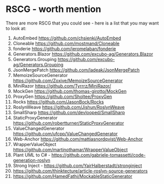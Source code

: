 # RSCG - worth mention

There are more RSCG that you could see - here is a list that you may want  to look at:

1.	AutoEmbed	https://github.com/chsienki/AutoEmbed
2.	Cloneable	https://github.com/mostmand/Cloneable
3.	fonderie	https://github.com/jeromelaban/fonderie
4.	Generators.Blazor	https://github.com/excubo-ag/Generators.Blazor
5.	Generators.Grouping	https://github.com/excubo-ag/Generators.Grouping
6.	JsonMergePatch	https://github.com/ladeak/JsonMergePatch
7.	MemoizeSourceGenerator	https://github.com/Zoxive/MemoizeSourceGenerator
8.	MiniRazor	https://github.com/Tyrrrz/MiniRazor/
9.	MockGen	https://github.com/thomas-girotto/MockGen
10.	ProxyGen	https://github.com/Sholtee/ProxyGen
11.	Rocks	https://github.com/JasonBock/Rocks
12.	RoslynWeave	https://github.com/Jishun/RoslynWeave
13.	SmallSharp	https://github.com/devlooped/SmallSharp
14.	StaticProxyGenerator	https://github.com/robertturner/StaticProxyGenerator
15.	ValueChangedGenerator	https://github.com/ufcpp/ValueChangedGenerator
16.	Web-Anchor	https://github.com/mattiasnordqvist/Web-Anchor
17.	WrapperValueObject	https://github.com/martinothamar/WrapperValueObject
18. Plant UML to C#  -  https://github.com/gabriele-tomassetti/code-generation-roslyn
19. Strong Inject -  https://github.com/YairHalberstadt/stronginject
20. https://github.com/thinktecture/article-roslyn-source-generators 
21. https://github.com/HamedFathi/MockableStaticGenerator

